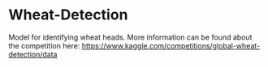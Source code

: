 # Wheat-Detection

Model for identifying wheat heads. More information can be found about the competition here: https://www.kaggle.com/competitions/global-wheat-detection/data
